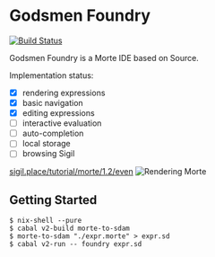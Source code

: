 # Godsmen Foundry

[![Build Status](https://dev.azure.com/int-index/Personal/_apis/build/status/int-index.foundry?branchName=master)](https://dev.azure.com/int-index/Personal/_build/latest?definitionId=1&branchName=master)

Godsmen Foundry is a Morte IDE based on Source.

Implementation status:

* [x] rendering expressions
* [x] basic navigation
* [x] editing expressions
* [ ] interactive evaluation
* [ ] auto-completion
* [ ] local storage
* [ ] browsing Sigil

[sigil.place/tutorial/morte/1.2/even](http://sigil.place/tutorial/morte/1.2/even)
![Rendering Morte](https://pbs.twimg.com/media/CMuX9DxUcAAZSYh.png:large)

## Getting Started

```
$ nix-shell --pure
$ cabal v2-build morte-to-sdam
$ morte-to-sdam "./expr.morte" > expr.sd
$ cabal v2-run -- foundry expr.sd
```
